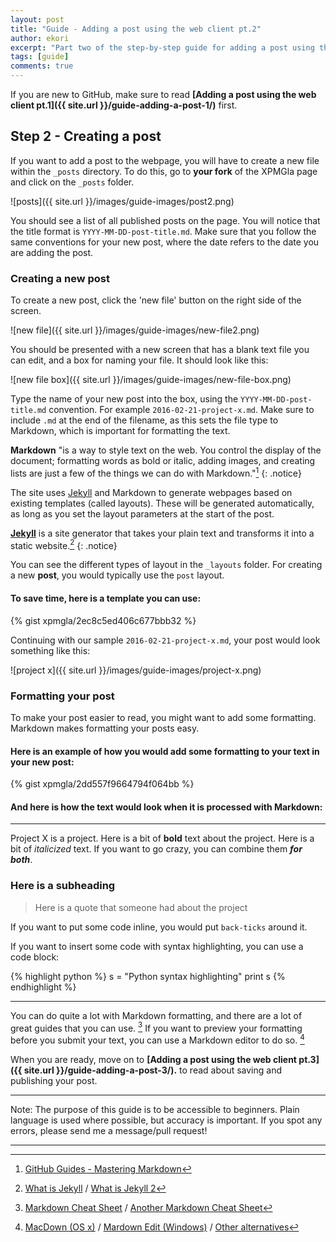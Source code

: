 ```yaml
---
layout: post
title: "Guide - Adding a post using the web client pt.2"
author: ekori
excerpt: "Part two of the step-by-step guide for adding a post using the web interface."
tags: [guide]
comments: true
---
```

If you are new to GitHub, make sure to read **[Adding a post using the web client pt.1]({{ site.url }}/guide-adding-a-post-1/)** first.

## Step 2 - Creating a post

If you want to add a post to the webpage, you will have to create a new file within the `_posts` directory. To do this, go to **your fork** of the XPMGla page and click on the `_posts` folder.

![posts]({{ site.url }}/images/guide-images/post2.png)

You should see a list of all published posts on the page. You will notice that the title format is `YYYY-MM-DD-post-title.md`. Make sure that you follow the same conventions for your new post, where the date refers to the date you are adding the post.

### Creating a new post

To create a new post, click the 'new file' button on the right side of the screen.

![new file]({{ site.url }}/images/guide-images/new-file2.png)

You should be presented with a new screen that has a blank text file you can edit, and a box for naming your file. It should look like this:

![new file box]({{ site.url }}/images/guide-images/new-file-box.png)

Type the name of your new post into the box, using the `YYYY-MM-DD-post-title.md` convention. For example `2016-02-21-project-x.md`. Make sure to include `.md` at the end of the filename, as this sets the file type to Markdown, which is important for formatting the text.

**Markdown** "is a way to style text on the web. You control the display of the document; formatting words as bold or italic, adding images, and creating lists are just a few of the things we can do with Markdown."[^1]
{: .notice}

The site uses [Jekyll](http://jekyllrb.com/) and Markdown to generate webpages based on existing templates (called layouts). These will be generated automatically, as long as you set the layout parameters at the start of the post.

**[Jekyll](https://jekyllrb.com/docs/home/)** is a site generator that takes your plain text and transforms it into a static website.[^2]
{: .notice}

You can see the different types of layout in the `_layouts` folder. For creating a new **post**, you would typically use the `post` layout.  

#### To save time, here is a template you can use:

{% gist xpmgla/2ec8c5ed406c677bbb32 %}

Continuing with our sample `2016-02-21-project-x.md`, your post would look something like this:

![project x]({{ site.url }}/images/guide-images/project-x.png)

### Formatting your post

To make your post easier to read, you might want to add some formatting. Markdown makes formatting your posts easy. 

#### Here is an example of how you would add some formatting to your text in your new post:

{% gist xpmgla/2dd557f9664794f064bb %}

#### And here is how the text would look when it is processed with Markdown:

---

Project X is a project. Here is a bit of **bold** text about the project.
Here is a bit of _italicized_ text.
If you want to go crazy, you can combine them **_for both_**.

### Here is a subheading

>Here is a quote that someone had about the project

If you want to put some code inline, you would put `back-ticks` around it.

If you want to insert some code with syntax highlighting, you can use a code block:

{% highlight python %}
s = "Python syntax highlighting"
print s
{% endhighlight %}

---

You can do quite a lot with Markdown formatting, and there are a lot of great guides that you can use. [^3] If you want to preview your formatting before you submit your text, you can use a Markdown editor to do so. [^4]

When you are ready, move on to **[Adding a post using the web client pt.3]({{ site.url }}/guide-adding-a-post-3/).** to read about saving and publishing your post.

---
Note: The purpose of this guide is to be accessible to beginners. Plain language is used where possible, but accuracy is important. If you spot any errors, please send me a message/pull request!

---

[^1]:[GitHub Guides - Mastering Markdown](https://guides.github.com/features/mastering-markdown/)
[^2]:[What is Jekyll](https://github.com/met-office-lab/Lab-Info/wiki/What-is-Jekyll) / [What is Jekyll 2](http://jekyllbootstrap.com/lessons/jekyll-introduction.html)
[^3]:[Markdown Cheat Sheet](https://github.com/adam-p/markdown-here/wiki/Markdown-Cheatsheet) / [Another Markdown Cheat Sheet](https://gist.github.com/jonschlinkert/5854601)
[^4]:[MacDown (OS x)](http://macdown.uranusjr.com/) / [Mardown Edit (Windows)](http://markdownedit.com/) / [Other alternatives](http://alternativeto.net/software/macdown/)
